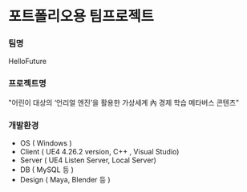 # 포트폴리오용 팀프로젝트

### 팀명
HelloFuture

### 프로젝트명
"어린이 대상의 ‘언리얼 엔진’을 활용한 가상세계 內 경제 학습 메타버스 콘텐츠"

### 개발환경
* OS ( Windows )
* Client ( UE4 4.26.2 version, C++ , Visual Studio)
* Server ( UE4 Listen Server, Local Server)
* DB ( MySQL 등 )
* Design ( Maya, Blender 등 )

